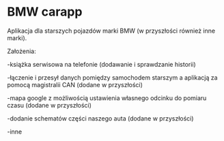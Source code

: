 # BMW carapp

Aplikacja dla starszych pojazdów marki BMW (w przyszłości również inne marki).

Założenia:


-książka serwisowa na telefonie (dodawanie i sprawdzanie historii)

-łączenie i przesył danych pomiędzy samochodem starszym a aplikacją za pomocą magistralii CAN (dodane w przyszłości)

-mapa google z możliwością ustawienia własnego odcinku do pomiaru czasu (dodane w przyszłości)

-dodanie schematów części naszego auta (dodane w przyszłości)

-inne
